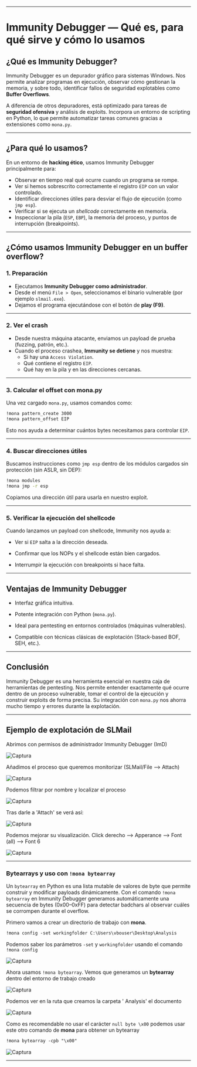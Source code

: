 
---
# Immunity Debugger — Qué es, para qué sirve y cómo lo usamos

## ¿Qué es Immunity Debugger?

Immunity Debugger es un depurador gráfico para sistemas Windows. Nos permite analizar programas en ejecución, observar cómo gestionan la memoria, y sobre todo, identificar fallos de seguridad explotables como **Buffer Overflows**.

A diferencia de otros depuradores, está optimizado para tareas de **seguridad ofensiva** y análisis de exploits. Incorpora un entorno de scripting en Python, lo que permite automatizar tareas comunes gracias a extensiones como `mona.py`.

---

## ¿Para qué lo usamos?

En un entorno de **hacking ético**, usamos Immunity Debugger principalmente para:

- Observar en tiempo real qué ocurre cuando un programa se rompe.
- Ver si hemos sobrescrito correctamente el registro `EIP` con un valor controlado.
- Identificar direcciones útiles para desviar el flujo de ejecución (como `jmp esp`).
- Verificar si se ejecuta un *shellcode* correctamente en memoria.
- Inspeccionar la pila (`ESP`, `EBP`), la memoria del proceso, y puntos de interrupción (breakpoints).

---

## ¿Cómo usamos Immunity Debugger en un buffer overflow?

### 1. Preparación

- Ejecutamos **Immunity Debugger como administrador**.
- Desde el menú `File > Open`, seleccionamos el binario vulnerable (por ejemplo `slmail.exe`).
- Dejamos el programa ejecutándose con el botón de **play (F9)**.

---

### 2. Ver el crash

- Desde nuestra máquina atacante, enviamos un payload de prueba (fuzzing, patrón, etc.).
- Cuando el proceso crashea, **Immunity se detiene** y nos muestra:
  - Si hay una `Access Violation`.
  - Qué contiene el registro `EIP`.
  - Qué hay en la pila y en las direcciones cercanas.

---

### 3. Calcular el offset con mona.py

Una vez cargado `mona.py`, usamos comandos como:

```bash
!mona pattern_create 3000
!mona pattern_offset EIP
````

Esto nos ayuda a determinar cuántos bytes necesitamos para controlar `EIP`.

---

### 4. Buscar direcciones útiles

Buscamos instrucciones como `jmp esp` dentro de los módulos cargados sin protección (sin ASLR, sin DEP):

```bash
!mona modules
!mona jmp -r esp
```

Copiamos una dirección útil para usarla en nuestro exploit.

---

### 5. Verificar la ejecución del shellcode

Cuando lanzamos un payload con shellcode, Immunity nos ayuda a:

- Ver si `EIP` salta a la dirección deseada.
    
- Confirmar que los NOPs y el shellcode están bien cargados.
    
- Interrumpir la ejecución con breakpoints si hace falta.
    

---

## Ventajas de Immunity Debugger

- Interfaz gráfica intuitiva.
    
- Potente integración con Python (`mona.py`).
    
- Ideal para pentesting en entornos controlados (máquinas vulnerables).
    
- Compatible con técnicas clásicas de explotación (Stack-based BOF, SEH, etc.).
    

---

## Conclusión

Immunity Debugger es una herramienta esencial en nuestra caja de herramientas de pentesting. Nos permite entender exactamente qué ocurre dentro de un proceso vulnerable, tomar el control de la ejecución y construir exploits de forma precisa. Su integración con `mona.py` nos ahorra mucho tiempo y errores durante la explotación.

---

## Ejemplo de explotación de SLMail

Abrimos con permisos de administrador Immunity Debugger (ImD)

![Captura](./Imágenes/ID_1.png)

Añadimos el proceso que queremos monitorizar (SLMail/File --> Attach)

![Captura](./Imágenes/ID_2.png)

Podemos filtrar por nombre y localizar el proceso

![Captura](./Imágenes/ID_3.png)

Tras darle a 'Attach' se verá así:

![Captura](./Imágenes/ID_4.png)

Podemos mejorar su visualización. Click derecho --> Apperance --> Font (all) --> Font 6

![Captura](./Imágenes/ID_5.png)

---

### Bytearrays y uso con `!mona bytearray`

Un `bytearray` en Python es una lista mutable de valores de byte que permite construir y modificar payloads dinámicamente. Con el comando `!mona bytearray` en Immunity Debugger generamos automáticamente una secuencia de bytes (0x00–0xFF) para detectar badchars al observar cuáles se corrompen durante el overflow.

Primero vamos a crear un directorio de trabajo con **mona**. 

```txt
!mona config -set workingfolder C:\Users\vbouser\Desktop\Analysis
```

Podemos saber los parámetros `-set` y `workingfolder` usando el comando `!mona config`

![Captura](./Imágenes/ID_11.png)

Ahora usamos `!mona bytearray`. Vemos que generamos un **bytearray** dentro del entorno de trabajo creado

![Captura](./Imágenes/ID_12.png)

Podemos ver en la ruta que creamos la carpeta ' Analysis' el documento

![Captura](./Imágenes/CP_1.png)


Como es recomendable no usar el carácter `null byte \x00` podemos usar este otro comando de **mona** para obtener un bytearray

```txt
!mona bytearray -cpb "\x00"
```

![Captura](./Imágenes/ID_13.png)

---


